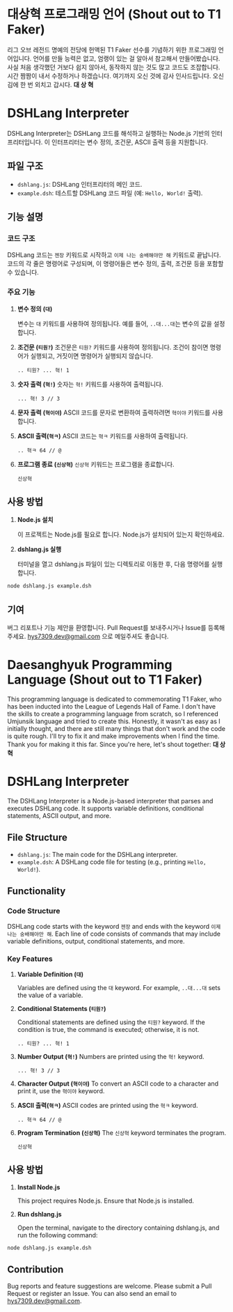 # 대상혁 프로그래밍 언어 (Shout out to T1 Faker)

리그 오브 레전드 명예의 전당에 헌액된 T1 Faker 선수를 기념하기 위한 프로그래밍 언어입니다. 언어를 만들 능력은 없고, 엄랭이 있는 걸 알아서 참고해서 만들어봤습니다. 사실 처음 생각했던 거보다 쉽지 않아서, 동작하지 않는 것도 많고 코드도 조잡합니다. 시간 짬짬이 내서 수정하거나 하겠습니다. 여기까지 오신 것에 감사 인사드립니다. 오신 김에 한 번 외치고 갑시다. **대 상 혁** 

# DSHLang Interpreter

DSHLang Interpreter는 DSHLang 코드를 해석하고 실행하는 Node.js 기반의 인터프리터입니다. 이 인터프리터는 변수 정의, 조건문, ASCII 출력 등을 지원합니다.

## 파일 구조

- `dshlang.js`: DSHLang 인터프리터의 메인 코드.
- `example.dsh`: 테스트할 DSHLang 코드 파일 (예: `Hello, World!` 출력).

## 기능 설명

### 코드 구조

DSHLang 코드는 `젠장` 키워드로 시작하고 `이제 나는 숭배해야만 해` 키워드로 끝납니다. 코드의 각 줄은 명령어로 구성되며, 이 명령어들은 변수 정의, 출력, 조건문 등을 포함할 수 있습니다.

### 주요 기능

1. **변수 정의 (`대`)**

   변수는 `대` 키워드를 사용하여 정의됩니다. 예를 들어, `..대...대`는 변수의 값을 설정합니다.

2. **조건문 (`티원?`)**
  조건문은 `티원?` 키워드를 사용하여 정의됩니다. 조건이 참이면 명령어가 실행되고, 거짓이면 명령어가 실행되지 않습니다.
    ```dsh
    .. 티원? ... 혁! 1
    ```

3. **숫자 출력 (`혁!`)**
  숫자는 `혁!` 키워드를 사용하여 출력됩니다.
    ```dsh
    ... 혁! 3 // 3
    ```
4. **문자 출력 (`혁이야`)**
  ASCII 코드를 문자로 변환하여 출력하려면 `혁이야` 키워드를 사용합니다.
  
5. **ASCII 출력(`혁ㅋ`)**
  ASCII 코드는 `혁ㅋ` 키워드를 사용하여 출력됩니다.
    ```dsh
    .. 혁ㅋ 64 // @
    ```

6. **프로그램 종료 (`신상혁`)**
  `신상혁` 키워드는 프로그램을 종료합니다.

    ```dsh
    신상혁
    ```

## 사용 방법

1. **Node.js 설치**

   이 프로젝트는 Node.js를 필요로 합니다. Node.js가 설치되어 있는지 확인하세요.

2. **dshlang.js 실행**

   터미널을 열고 dshlang.js 파일이 있는 디렉토리로 이동한 후, 다음 명령어를 실행합니다.
  ```sh
  node dshlang.js example.dsh
  ```

## 기여

버그 리포트나 기능 제안을 환영합니다. Pull Request를 보내주시거나 Issue를 등록해주세요. hys7309.dev@gmail.com 으로 메일주셔도 좋습니다.

# Daesanghyuk Programming Language (Shout out to T1 Faker)

This programming language is dedicated to commemorating T1 Faker, who has been inducted into the League of Legends Hall of Fame. I don't have the skills to create a programming language from scratch, so I referenced Umjunsik language and tried to create this. Honestly, it wasn't as easy as I initially thought, and there are still many things that don't work and the code is quite rough. I'll try to fix it and make improvements when I find the time. Thank you for making it this far. Since you're here, let's shout together: **대 상 혁**

# DSHLang Interpreter

The DSHLang Interpreter is a Node.js-based interpreter that parses and executes DSHLang code. It supports variable definitions, conditional statements, ASCII output, and more.

## File Structure

- `dshlang.js`: The main code for the DSHLang interpreter.
- `example.dsh`: A DSHLang code file for testing (e.g., printing `Hello, World!`).

## Functionality

### Code Structure

DSHLang code starts with the keyword `젠장` and ends with the keyword `이제 나는 숭배해야만 해`. Each line of code consists of commands that may include variable definitions, output, conditional statements, and more.

### Key Features

1. **Variable Definition (`대`)**

   Variables are defined using the `대` keyword. For example, `..대...대` sets the value of a variable.

2. **Conditional Statements (`티원?`)**

   Conditional statements are defined using the `티원?` keyword. If the condition is true, the command is executed; otherwise, it is not.

   ```dsh
   .. 티원? ... 혁! 1
   ```

3. **Number Output (`혁!`)**
  Numbers are printed using the `혁!` keyword.
    ```dsh
    ... 혁! 3 // 3
    ```
4. **Character Output (`혁이야`)**
  To convert an ASCII code to a character and print it, use the `혁이야` keyword.
  
5. **ASCII 출력(`혁ㅋ`)**
  ASCII codes are printed using the `혁ㅋ` keyword.
    ```dsh
    .. 혁ㅋ 64 // @
    ```

6. **Program Termination (`신상혁`)**
  The `신상혁` keyword terminates the program.

    ```dsh
    신상혁
    ```

## 사용 방법

1. **Install Node.js**

   This project requires Node.js. Ensure that Node.js is installed.

2. **Run dshlang.js**

   Open the terminal, navigate to the directory containing dshlang.js, and run the following command:
  ```sh
  node dshlang.js example.dsh
  ```

## Contribution

Bug reports and feature suggestions are welcome. Please submit a Pull Request or register an Issue. You can also send an email to hys7309.dev@gmail.com.

